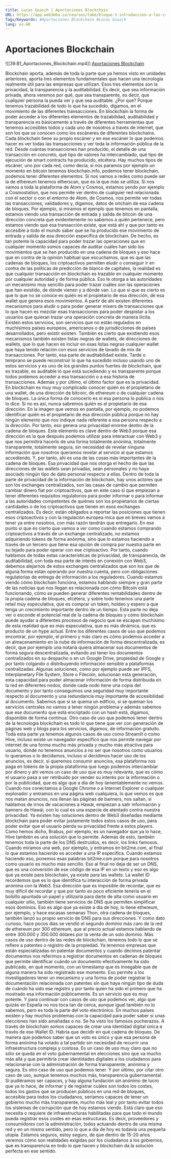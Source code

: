 ```yaml
---
title: Lucas Guasch | Aportaciones Blockchain
URL: https://app.web3mba.io/courses/take/bloque-1-introduccion-a-las-criptomonedas/lessons/39203291-lucas-guasch-aportaciones-blockchain
Tags/Keywords: #Aportaciones Blockchain #Lucas Guasch
lang: es-AR
---
```

# Aportaciones Blockchain
![[39.B1_Aportaciones_Blockchain.mp4]]
[Aportaciones Blockchain](https://app.web3mba.io/courses/take/bloque-1-introduccion-a-las-criptomonedas/lessons/39203291-lucas-guasch-aportaciones-blockchain)

Blockchain aporta, además de toda la parte que ya hemos visto en unidades anteriores, aporta tres elementos fundamentales que hacen una tecnología realmente útil para las empresas que utilizan. Esos tres elementos son la privacidad, la transparencia y la auditabilidad. Es decir, que sea información privada, ahora veremos por qué, que sea transparente, es decir, que cualquier persona la pueda ver y que sea auditable. ¿Por qué? Porque tenemos trazabilidad
de todo lo que ha sucedido, digamos, en el movimiento de las diferentes transacciones. 
En blockchain la forma de poder acceder a los diferentes elementos de trazabilidad, auditabilidad y transparencia es básicamente a través de diferentes herramientas que tenemos accesibles todos y cada uno de nosotros a través de internet, que son los que se conocen como los escáneres de diferentes blockchains. Cada blockchain tiene su propio escáner y en ese escáner lo que podemos hacer es ver todas las transacciones y ver toda la información pública de la red. Desde cuántas transacciones han producido, el detalle de una transacción en concreto, qué tipo de valores ha intercambiado, qué tipo de ejecución de smart contracts ha producido, etcétera. Hay muchos tipos de escáner, uno por cada red, como decía, si nos paramos por ejemplo un momento en bitcoin tenemos blockchain.info, podemos tener blockchain, podemos tener diferentes elementos. Si nos vamos a redes como puede ser la de ethereum tenemos etherscan, que es la que más se utiliza. Si nos vamos a toda la plataforma de Atom y Cosmos, estamos yendo por ejemplo a Cosmostation, que nos permite ver dentro de cualquier red relacionada con el sector o con el entorno de Atom, de Cosmos, nos permite ver todas las transacciones, validadores y, digamos, datos de onchain de esa cadena de bloques. Por ejemplo, si miramos el ejemplo que tenemos en pantalla, estamos viendo una transacción de entrada y salida de bitcoin de una dirección concreta que evidentemente no sabemos a quién pertenece, pero estamos viendo que esa transacción existe, que está ahí y que por tanto es accesible a todo el mundo saber que se ha producido ese movimiento de entrada y salida de esa dirección específica de blockchain. De hecho, es tan potente la capacidad para poder trazar las operaciones que en cualquier momento somos capaces de auditar cuáles han sido los movimientos que se han producido en una cadena de bloques y eso hace que en contra de la opinión habitual que escuchamos, que es que las cadenas de bloques, los criptoactivos permiten eludir o conseguir ir en contra de las políticas de predicción de blanco de capitales, la realidad es que cualquier transacción en blockchain es trazable en cualquier momento por cualquier autoridad y de forma pública. Eso le otorga a las autoridades un mecanismo muy sencillo para poder trazar cuáles son las operaciones que han existido, de dónde vienen y a dónde van. Lo que sí que es cierto es que lo que no se conoce es quién es el propietario de esa dirección, de esa wallet que genera esos movimientos. A partir de ahí existen diferentes mecanismos para aludir o para poder generar mixers de transacciones que lo que hacen es mezclar esas transacciones para poder despistar a los usuarios que quieran trazar una operación concreta de manera ilícita. Existen estos servicios, son servicios que no están regulados en muchísimos países europeos, americanos o de jurisdicciones de países desarrollados, pero existir existen. También es cierto que existiendo esos mecanismos también existen listas negras de wallets, de direcciones de wallets, que lo que hacen es incluir en esas listas negras cualquier wallet que haya tenido relación con esos servicios de lavado de mix de transacciones. Por tanto, esa parte de auditabilidad existe. Tarde o temprano se puede reconstruir lo que ha sucedido incluso usando uno de estos servicios y es uno de los grandes puntos fuertes de blockchain, que es trazable, es auditable lo que está sucediendo y es transparente porque todos podemos acceder a esa transacción o a esa historia de transacciones. Además y por último, el último factor que es la privacidad. En blockchain es muy muy complicado conocer quién es el propietario de una wallet, de una dirección de bitcoin, de ethereum o de cualquier cadena de bloques. La única forma de conocerlo es si esa persona lo publica o nos lo dice. Si no es así, nunca sabremos quién es el propietario de esa dirección. En la imagen que vemos en pantalla, por ejemplo, no podemos identificar quién es el propietario de esa dirección pública porque no hay ningún elemento que nos indique nada referente a esa persona respecto a la dirección. Por tanto, eso genera una privacidad enorme dentro de la cadena de bloques. Este elemento es clave dentro de Web3 porque esa dirección es la que después podemos utilizar para interactuar con Web3 y que nos permitirá hacerlo de una forma totalmente anónima, totalmente transparente, totalmente segura, sin necesidad de revelar ninguna información que nosotros queramos revelar al servicio al que estamos accediendo. Y, por tanto, ahí es una de las cosas más importantes de la cadena de bloques. Esa privacidad que nos otorga el hecho de que las direcciones de las wallets sean privadas, sean personales y no haya asociado ningún tipo de dato personal respecto a ellas. Dentro de toda la parte de privacidad de la información de blockchain, hay unos actores que son los exchanges centralizados, son las casas de cambio que permiten cambiar dinero fiat por criptoactivos, que en este caso sí que empiezan a tener diferentes requisitos regulatorios para poder informar o para informar a las autoridades competentes de quiénes son los propietarios de ciertas cantidades o de los criptoactivos que tienen en esos exchanges centralizados. Es decir, están obligados a reportar las posiciones que tienen esos criptoactivos y con la regulación europea mica que en breves vamos a tener ya entre nosotros, con más razón tendrán que entregarlo. En ese punto sí que es cierto que vamos a ver como cuando estamos comprando criptoactivos a través de un exchange centralizado, no estamos adquiriendo tokens de forma anónima, sino que lo estamos haciendo a través de un tercero que tiene esa opción de compra por nuestra parte en su tejado para poder operar con ese criptoactivo.
Por tanto, cuando hablamos de todas estas características de privacidad, de transparencia, de auditabilidad, con toda esa parte de interés en conexión con Web3, debemos alejarnos de estos exchanges centralizados que son los que de alguna forma están operando por nuestra cuenta, pero con obligaciones regulatorias de entrega de información a los reguladores. Cuando estamos viendo cómo blockchain funciona, estamos hablando siempre y gran parte de las noticias que nos llegan es relacionada con cómo Bitcoin está funcionando, cómo se pueden generar diferentes rentabilidades dentro de la propia cadena de bloques, etcétera, y sobre todo tenemos una parte retail muy especulativa, que es comprar un token, holdeo y espero a que tenga un crecimiento importante dentro de un tiempo. Esta parte no deja ver o esconde el potencial real de la cadena de bloques y cómo blockchain puede ayudar a diferentes procesos de negocio que se escapan muchísimo de esta realidad que es más especulativa, que es más dinámica, que es producto de un hype actual. Entre los diferentes casos de uso que podemos encontrar, por ejemplo, el primero y más claro es cómo podemos acceder a un almacenamiento en la nube de información de forma descentralizada, es decir, que por ejemplo una notaría quiera almacenar sus documentos de forma segura descentralizada, evitando así tener los documentos centralizados en su despacho o en un Google Drive, propiedad de Google y por tanto colgando o distribuyendo información sensible a plataformas centralizadas.
Algunas soluciones, como por ejemplo puede ser IPFS, Interplanetary File System, Store o Filecoin, solucionan esta generación, esta capacidad para poder almacenar información de forma distribuida en la red en diferentes nodos, donde cada nodo tiene una copia del documento y por tanto conseguimos una seguridad muy importante respecto al documento y una redundancia muy importante de accesibilidad al documento. Sabemos que si se quema un edificio, si se queman los servicios centrales no vamos a tener ningún problema y además sabemos que ese documento que está encriptado con un hash está, digamos, disponible de forma continua.
Otro caso de uso que podemos tener dentro de la tecnología blockchain es todo lo que tiene que ver con generación de páginas web y blogs para los servicios, digamos, de información gratuito.
Toda esta parte ya tenemos algunos casos de uso como StreamIt o como Hive, incluso existe un navegador específico que nos permite navegar por internet de una forma mucho más privada y mucho más atractiva para usuario, donde no tenemos anuncios a no ser que nosotros como usuarios lo queramos o lo decidamos, incluso si decidimos hacer uso de los anuncios, es decir, si queremos consumir anuncios, esa plataforma nos paga en tokens de la propia plataforma que luego podemos intercambiar por dinero y ahí vemos un caso de uso que es muy relevante, que es cómo el usuario pasa a ser retribuido por vender su interés por la información o por la publicidad, que es algo que a día de hoy lamentablemente no vemos. Cuando nos conectamos a Google Chrome o a Internet Explorer o cualquier explorador y entramos en una página web cualquiera, lo que vemos es que nos matan anuncios, nos llenan las páginas de banners, nos saltan, si hablamos de irnos de vacaciones a Hawái, empiezan a salir información y banners de Hawái, con lo cual es una especie de atentado contra nuestra privacidad. Ya existen hay soluciones dentro de Web3 diseñadas mediante blockchain para poder evitar justamente todos estos casos de uso, para poder evitar que el usuario pierda su privacidad frente a estos players. Como hemos dicho, Brabus, por ejemplo, es un navegador que ya lo hace, Hive también es una solución que lo permite. Además de esto, también tenemos toda la parte de los DNS destruidos, es decir, los links famosos. Cuando miramos una web, por ejemplo, y entramos en bit2me.com, al final lo que estamos haciendo es acceder a una IP específica. Cuando estamos haciendo eso, ponemos esas palabras bit2me.com porque para nosotros como usuario es mucho más sencillo. Eso al final no deja de ser un DNS, que es una conversión de ese código de esa IP en un texto y eso es algo que ya existe para blockchain, ya existe para las wallets. La wallet ID recordemos que es lo que identifica tu interacción de forma privada anónima con la Web3. Esa dirección que es imposible de recordar, que es muy difícil de recordar y que por tanto es poco eficiente tenerla en el bolsillo apuntada un papel y utilizarla para darte de alta como usuario en cualquier sitio, también tiene servicios de DNS que permiten simplificar esos dominios. Eso es algo que ya existe a día de hoy, lo tiene ethereum, por ejemplo, y hace escasas semanas Thon, otra cadena de bloques, también lanzó su propio servicio de DNS para sus direcciones. Y como dato curioso, hace pocos días se vendió el segundo dominio más caro de la red de ethereum por 300 ethereum, que al precio actual estamos hablando de entre 300.000 y 350.000 dólares por la venta de un solo dominio. Más casos de uso dentro de las redes de blockchain, tenemos todo lo que se refiere a patentes o registro de la propiedad. Ya tenemos empresas que están especializadas en patentar documentos y cuando decimos patentar documentos nos referimos a registrar documentos en cadenas de bloques que permite identificar cuándo un documento efectivamente ha sido publicado, en qué momento, con un timestamp que es innegable que de alguna manera ha sido registrado ese momento. Eso permite a los investigadores tener un mecanismo y una forma de poder registrar la documentación relacionada con patentes sin que haya ningún tipo de duda de cuándo ha sido ese registro y por tanto quien ha sido el primero que ha mostrado esa información públicamente. Es un servicio que es muy potente. Y para continuar con casos de uso que podemos ver, algo que quizás en España no nos toca tan de cerca, aunque igual también no lo sabemos, pero es toda la parte del voto electrónico. En muchos países existen y hay muchos problemas con la capacidad para poder saber si unas elecciones han sido amañadas o no. Se ha visto los famosos pucherazos. A través de blockchain somos capaces de crear una identidad digital única a través de ese Wallet ID. Habría que decidir en qué cadena de bloques. De manera que podemos saber que un voto es único y que esa persona de forma anónima ha votado a tal partido sin necesidad de recurrir una infraestructura compleja y costosa. Es un caso de uso muy claro que no sólo se queda en el voto gubernamental en elecciones sino que va mucho más allá y que permitiría crear identidades digitales a los ciudadanos para relacionarse con la administración de forma transparente, anónima y segura. Es otro caso de uso que podemos tener. Y por último, por citar otro caso de uso, aunque tenemos muchos más, transparencia gubernamental. Si pudiéramos ser capaces, y hay alguna fundación sin anónimo de lucro que ya lo hace, de informar y de registrar cuáles son todos los costes, todos los gastos que se producen públicos en una red de bloques, accesible para todos los ciudadanos, seríamos capaces de tener un gobierno mucho más transparente, mucho más leal y por tanto evitar todos los sistemas de corrupción que de hoy estamos viendo. Está claro que eso necesita o requiere de infraestructuras habilitadas para que todo el mundo pueda registrar esos costes en esas estructuras. Es decir, proveedores y consumidores con la administración, todos actuando dentro de una misma red y en un mismo sentido, pero lo que a día de hoy es todavía una pequeña utopía. Estamos seguros, estoy seguro, de que dentro de 15-20 años veremos cómo son realidades exigidas por los ciudadanos a los gobiernos, que es transparencia en todo lo que hacen y blockchain da la solución perfecta en ese sentido.